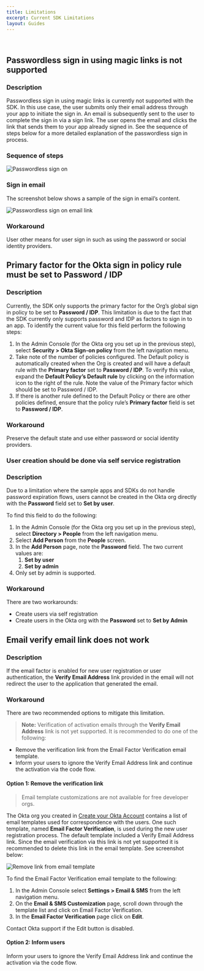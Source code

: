 ```yaml
---
title: Limitations
excerpt: Current SDK Limitations
layout: Guides
---
```


<div class="oie-embedded-sdk">

<ApiLifecycle access="ie" /><br>

## Passwordless sign in using magic links is not supported

### Description

Passwordless sign in using magic links is currently not supported with
the SDK. In this use case, the user submits only their email address
through your app to initiate the sign in. An email is subsequently
sent to the user to complete the sign in via a sign link. The user opens
the email and clicks the link that sends them to your app already signed
in.  See the sequence of steps below for a more detailed explanation of
the passwordless sign in process.

### Sequence of steps

<div class="common-image-format">

![Passwordless sign on](/img/oie-embedded-sdk/oie-embedded-sdk-use-case-sign-passwordless-seq.png
 "Passwordless sign on")

</div>

### Sign in email

The screenshot below shows a sample of the sign in email’s content.

<div class="common-image-format">

![Passwordless sign on email link](/img/oie-embedded-sdk/oie-embedded-sdk-use-case-sign-passwordless-screen-email-signin.png
 "Passwordless sign on email link")

</div>

### Workaround

User other means for user sign in such as using the password or social identity providers.

## Primary factor for the Okta sign in policy rule must be set to Password / IDP

### Description

Currently, the SDK only supports the primary factor for the Org’s
global sign in policy to be set to **Password / IDP**. This limitation is due
to the fact that the SDK currently only supports password and IDP as
factors to sign in to an app.  To identify the current value
for this field perform the following steps:

1. In the Admin Console (for the Okta org you set up in the previous step),
   select **Security > Okta Sign-on policy** from the left navigation menu.
1. Take note of the number of policies configured. The Default policy is
   automatically created when the Org is created and will have a default rule with the **Primary factor** set to **Password / IDP**. To verify this value, expand the **Default Policy’s Default rule** by clicking on the information icon to the right of the rule. Note the value of the Primary factor which should be set to Password / IDP.
1. If there is another rule defined to the Default Policy or there are other
   policies defined, ensure that the policy rule’s **Primary factor** field
   is set to **Password / IDP**.

### Workaround

Preserve the default state and use either password or social identity providers.

### User creation should be done via self service registration

### Description

Due to a limitation where the sample apps and SDKs do not handle password
expiration flows, users cannot be created in the Okta org directly with
the **Password** field set to **Set by user**.

To find this field to do the following:

1. In the Admin Console (for the Okta org you set up in the previous step),
   select **Directory > People** from the left navigation menu.
1. Select **Add Person** from the **People** screen.
1. In the **Add Person** page, note the **Password** field. The two current values are:
   1. **Set by user**
   1. **Set by admin**
1. Only set by admin is supported.

### Workaround

There are two workarounds:

* Create users via self registration
* Create users in the Okta org with the **Password** set to **Set by Admin**

## Email verify email link does not work

### Description

If the email factor is enabled for new user registration or user authentication,
the **Verify Email Address** link provided in the email will not redirect the
user to the application that generated the email.

### Workaround

There are two recommended options to mitigate this limitation.

> **Note:** Verification of activation emails through the **Verify Email Address** link
  is not yet supported. It is recommended to do one of the following:

* Remove the verification link from the Email Factor Verification email
     template.
* Inform your users to ignore the Verify Email Address link and continue
     the activation via the code flow.

#### Option 1: Remove the verification link

> Email template customizations are not available for free developer orgs.

The Okta org you created in
[Create your Okta Account](/docs/guides/oie-embedded-common-org-setup/aspnet/main/#create-your-okta-account)
contains a list of email templates used for correspondence with the users.
One such template, named **Email Factor Verification**, is used during the
new user registration process. The default template included a
Verify Email Address link.  Since the email verification via this link is
not yet supported it is recommended to delete this link in the email template.
See screenshot below:

<div class="common-image-format">

![Remove link from email template](/img/oie-embedded-sdk/oie-embedded-sdk-email-template-remove-link.png
 "Remove link from email template")

</div>

To find the Email Factor Verification email template to the following:

1. In the Admin Console select **Settings > Email & SMS** from the
   left navigation menu.
1. On the **Email & SMS Customization** page, scroll down through the
   template list and click on Email Factor Verification.
1. In the **Email Factor Verification** page click on **Edit**.

Contact Okta support if the Edit button is disabled.

#### Option 2: Inform users

Inform your users to ignore the Verify Email Address link
and continue the activation via the code flow.


</div>
